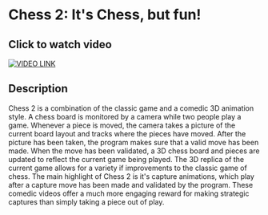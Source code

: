 # Chess 2: It's Chess, but fun!
## Click to watch video
[![VIDEO LINK](http://img.youtube.com/vi/os8Wp1nwBjk/0.jpg)](https://www.youtube.com/watch?v=os8Wp1nwBjk)
## Description
Chess 2 is a combination of the classic game and a comedic 3D animation style. 
A chess board is monitored by a camera while two people play a game. 
Whenever a piece is moved, the camera takes a picture of the current board layout and tracks where the pieces have moved.
After the picture has been taken, the program makes sure that a valid move has been made.
When the move has been validated, a 3D chess board and pieces are updated to reflect the current game being played.
The 3D replica of the current game allows for a variety if improvements to the classic game of chess.
The main highlight of Chess 2 is it's capture animations, which play after a capture move has been made and validated by the program.
These comedic videos offer a much more engaging reward for making strategic captures than simply taking a piece out of play.
